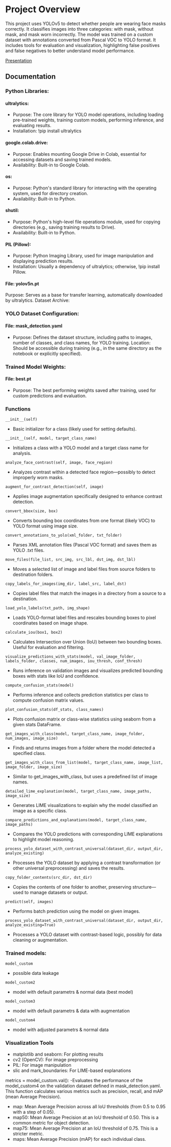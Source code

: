 # Project Overview
This project uses YOLOv5 to detect whether people are wearing face masks correctly. It classifies images into three categories: with mask, without mask, and mask worn incorrectly. The model was trained on a custom dataset with annotations converted from Pascal VOC to YOLO format. It includes tools for evaluation and visualization, highlighting false positives and false negatives to better understand model performance.


[Presentation](https://www.canva.com/design/DAGoXSkAYSo/XeGl1PJJznUXU5tzxXJykg/editutm_content=DAGoXSkAYSo&utm_campaign=designshare&utm_medium=link2&utm_source=sharebutton)

## Documentation

### Python Libraries:
#### ultralytics:
- Purpose: The core library for YOLO model operations, including loading pre-trained weights, training custom models, performing inference, and evaluating results.
- Installation: !pip install ultralytics

#### google.colab.drive:
- Purpose: Enables mounting Google Drive in Colab, essential for accessing datasets and saving trained models.
- Availability: Built-in to Google Colab.

#### os:
- Purpose: Python's standard library for interacting with the operating system, used for directory creation.
- Availability: Built-in to Python.

#### shutil:
- Purpose: Python's high-level file operations module, used for copying directories (e.g., saving training results to Drive).
- Availability: Built-in to Python.

#### PIL (Pillow):
- Purpose: Python Imaging Library, used for image manipulation and displaying prediction results.
- Installation: Usually a dependency of ultralytics; otherwise, !pip install Pillow.

#### File: yolov5n.pt
Purpose: Serves as a base for transfer learning, automatically downloaded by ultralytics.
Dataset Archive:

### YOLO Dataset Configuration:
#### File: mask_detection.yaml
- Purpose: Defines the dataset structure, including paths to images, number of classes, and class names, for YOLO training.
Location: Should be accessible during training (e.g., in the same directory as the notebook or explicitly specified).

### Trained Model Weights:
#### File: best.pt
- Purpose: The best performing weights saved after training, used for custom predictions and evaluation.


### Functions
```
__init__(self)
```
- Basic initializer for a class (likely used for setting defaults).

```
__init__(self, model, target_class_name)
```
- Initializes a class with a YOLO model and a target class name for analysis.

```
analyze_face_contrast(self, image, face_region)
```
- Analyzes contrast within a detected face region—possibly to detect improperly worn masks.

```
augment_for_contrast_detection(self, image)
```
- Applies image augmentation specifically designed to enhance contrast detection.

```
convert_bbox(size, box)
```
- Converts bounding box coordinates from one format (likely VOC) to YOLO format using image size.

```
convert_annotations_to_yolo(xml_folder, txt_folder)
```
- Parses XML annotation files (Pascal VOC format) and saves them as YOLO .txt files.

```
move_files(file_list, src_img, src_lbl, dst_img, dst_lbl)
```
- Moves a selected list of image and label files from source folders to destination folders.

```
copy_labels_for_images(img_dir, label_src, label_dst)
```
- Copies label files that match the images in a directory from a source to a destination.

```
load_yolo_labels(txt_path, img_shape)
```
- Loads YOLO-format label files and rescales bounding boxes to pixel coordinates based on image shape.

```
calculate_iou(box1, box2)
```
- Calculates Intersection over Union (IoU) between two bounding boxes. Useful for evaluation and filtering.

```
visualize_predictions_with_stats(model, val_image_folder, labels_folder, classes, num_images, iou_thresh, conf_thresh)
```
- Runs inference on validation images and visualizes predicted bounding boxes with stats like IoU and confidence.

```
compute_confusion_stats(model)
```
- Performs inference and collects prediction statistics per class to compute confusion matrix values.

```
plot_confusion_stats(df_stats, class_names)
```
- Plots confusion matrix or class-wise statistics using seaborn from a given stats DataFrame.

```
get_images_with_class(model, target_class_name, image_folder, num_images, image_size)
```
- Finds and returns images from a folder where the model detected a specified class.

```
get_images_with_class_from_list(model, target_class_name, image_list, image_folder, image_size)
```
- Similar to get_images_with_class, but uses a predefined list of image names.

```
detailed_lime_explanation(model, target_class_name, image_paths, image_size)
```
- Generates LIME visualizations to explain why the model classified an image as a specific class.

```
compare_predictions_and_explanations(model, target_class_name, image_paths)
```
- Compares the YOLO predictions with corresponding LIME explanations to highlight model reasoning.

```
process_yolo_dataset_with_contrast_universal(dataset_dir, output_dir, analyze_existing)
```
- Processes the YOLO dataset by applying a contrast transformation (or other universal preprocessing) and saves the results.

```
copy_folder_contents(src_dir, dst_dir)
```
- Copies the contents of one folder to another, preserving structure—used to manage datasets or output.
  
```
predict(self, images)
```
- Performs batch prediction using the model on given images.

```
process_yolo_dataset_with_contrast_universal(dataset_dir, output_dir, analyze_existing=True)
```
- Processes a YOLO dataset with contrast-based logic, possibly for data cleaning or augmentation.

### Trained models:
```
model_custom
```
- possible data leakage

```
model_custom2
```
- model with default parametrs & normal data (best model)

```
model_custom3
```
- model with default parametrs & data with augmentation

```
model_custom4
```
- model with adjusted parametrs & normal data

### Visualization Tools
- matplotlib and seaborn: For plotting results
- cv2 (OpenCV): For image preprocessing
- PIL: For image manipulation
- slic and mark_boundaries: For LIME-based explanations

metrics = model_custom.val(): 
-Evaluates the performance of the model_custom4 on the validation dataset defined in mask_detection.yaml. This function calculates various metrics such as precision, recall, and mAP (mean Average Precision).
- map: Mean Average Precision across all IoU thresholds (from 0.5 to 0.95 with a step of 0.05).
- map50: Mean Average Precision at an IoU threshold of 0.50. This is a common metric for object detection.
- map75: Mean Average Precision at an IoU threshold of 0.75. This is a stricter metric.
- maps: Mean Average Precision (mAP) for each individual class.
